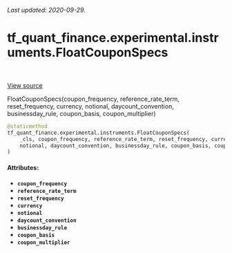 <!--
This file is generated by a tool. Do not edit directly.
For open-source contributions the docs will be updated automatically.
-->

*Last updated: 2020-09-29.*

<div itemscope itemtype="http://developers.google.com/ReferenceObject">
<meta itemprop="name" content="tf_quant_finance.experimental.instruments.FloatCouponSpecs" />
<meta itemprop="path" content="Stable" />
<meta itemprop="property" content="__new__"/>
</div>

# tf_quant_finance.experimental.instruments.FloatCouponSpecs

<!-- Insert buttons and diff -->

<table class="tfo-notebook-buttons tfo-api" align="left">
</table>

<a target="_blank" href="https://github.com/google/tf-quant-finance/blob/master/tf_quant_finance/experimental/instruments/rates_common.py">View source</a>



FloatCouponSpecs(coupon_frequency, reference_rate_term, reset_frequency, currency, notional, daycount_convention, businessday_rule, coupon_basis, coupon_multiplier)

```python
@staticmethod
tf_quant_finance.experimental.instruments.FloatCouponSpecs(
    _cls, coupon_frequency, reference_rate_term, reset_frequency, currency,
    notional, daycount_convention, businessday_rule, coupon_basis, coupon_multiplier
)
```



<!-- Placeholder for "Used in" -->


#### Attributes:

* <b>`coupon_frequency`</b>
* <b>`reference_rate_term`</b>
* <b>`reset_frequency`</b>
* <b>`currency`</b>
* <b>`notional`</b>
* <b>`daycount_convention`</b>
* <b>`businessday_rule`</b>
* <b>`coupon_basis`</b>
* <b>`coupon_multiplier`</b>


